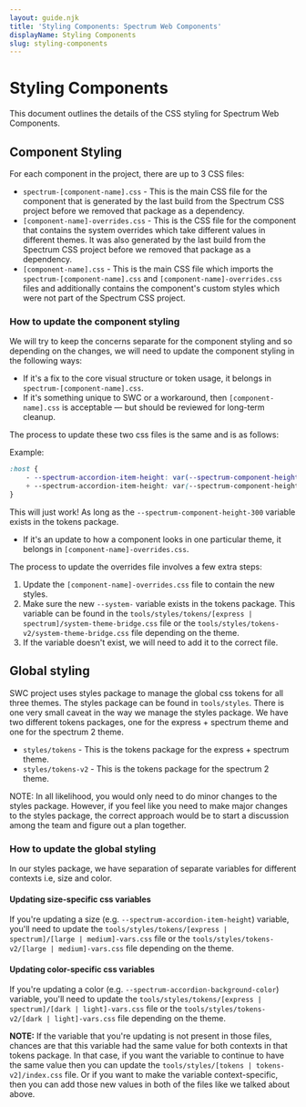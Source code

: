 ```yaml
---
layout: guide.njk
title: 'Styling Components: Spectrum Web Components'
displayName: Styling Components
slug: styling-components
---
```


# Styling Components

This document outlines the details of the CSS styling for Spectrum Web Components.

## Component Styling

For each component in the project, there are up to 3 CSS files:

- `spectrum-[component-name].css` - This is the main CSS file for the component that is generated by the last build from the Spectrum CSS project before we removed that package as a dependency.
- `[component-name]-overrides.css` - This is the CSS file for the component that contains the system overrides which take different values in different themes. It was also generated by the last build from the Spectrum CSS project before we removed that package as a dependency.
- `[component-name].css` - This is the main CSS file which imports the `spectrum-[component-name].css` and `[component-name]-overrides.css` files and additionally contains the component's custom styles which were not part of the Spectrum CSS project.

### How to update the component styling

We will try to keep the concerns separate for the component styling and so depending on the changes, we will need to update the component styling in the following ways:

- If it's a fix to the core visual structure or token usage, it belongs in `spectrum-[component-name].css`.
- If it's something unique to SWC or a workaround, then `[component-name].css` is acceptable — but should be reviewed for long-term cleanup.

The process to update these two css files is the same and is as follows:

Example:

```css
:host {
    - --spectrum-accordion-item-height: var(--spectrum-component-height-200);
    + --spectrum-accordion-item-height: var(--spectrum-component-height-300);
}
```

This will just work! As long as the `--spectrum-component-height-300` variable exists in the tokens package.

- If it's an update to how a component looks in one particular theme, it belongs in `[component-name]-overrides.css`.

The process to update the overrides file involves a few extra steps:

1. Update the `[component-name]-overrides.css` file to contain the new styles.
2. Make sure the new `--system-` variable exists in the tokens package. This variable can be found in the `tools/styles/tokens/[express | spectrum]/system-theme-bridge.css` file or the `tools/styles/tokens-v2/system-theme-bridge.css` file depending on the theme.
3. If the variable doesn't exist, we will need to add it to the correct file.

## Global styling

SWC project uses styles package to manage the global css tokens for all three themes. The styles package can be found in `tools/styles`. There is one very small caveat in the way we manage the styles package. We have two different tokens packages, one for the express + spectrum theme and one for the spectrum 2 theme.

- `styles/tokens` - This is the tokens package for the express + spectrum theme.
- `styles/tokens-v2` - This is the tokens package for the spectrum 2 theme.

NOTE: In all likelihood, you would only need to do minor changes to the styles package. However, if you feel like you need to make major changes to the styles package, the correct approach would be to start a discussion among the team and figure out a plan together.

### How to update the global styling

In our styles package, we have separation of separate variables for different contexts i.e, size and color.

#### Updating size-specific css variables

If you're updating a size (e.g. `--spectrum-accordion-item-height`) variable, you'll need to update the `tools/styles/tokens/[express | spectrum]/[large | medium]-vars.css` file or the `tools/styles/tokens-v2/[large | medium]-vars.css` file depending on the theme.

#### Updating color-specific css variables

If you're updating a color (e.g. `--spectrum-accordion-background-color`) variable, you'll need to update the `tools/styles/tokens/[express | spectrum]/[dark | light]-vars.css` file or the `tools/styles/tokens-v2/[dark | light]-vars.css` file depending on the theme.

**NOTE:** If the variable that you're updating is not present in those files, chances are that this variable had the same value for both contexts in that tokens package. In that case, if you want the variable to continue to have the same value then you can update the `tools/styles/[tokens | tokens-v2]/index.css` file.
Or if you want to make the variable context-specific, then you can add those new values in both of the files like we talked about above.
